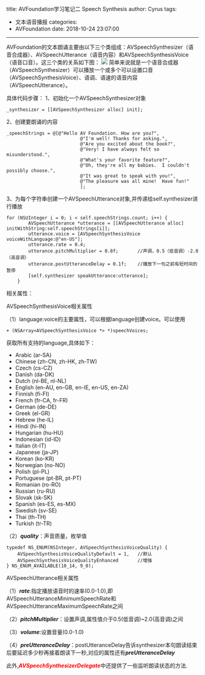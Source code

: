 title: AVFoundation学习笔记二  Speech Synthesis
author: Cyrus
tags:
  - 文本语音播报
categories:
  - AVFoundation
date: 2018-10-24 23:07:00
---
AVFoundation的文本朗诵主要由以下三个类组成：AVSpeechSynthesizer（语音合成器）、AVSpeechUtterance（语音内容）和AVSpeechSynthesisVoice（语音口音）。这三个类的关系如下图：
![](SpeechSynthesizer.png)
简单来说就是一个语音合成器（AVSpeechSynthesizer）可以播放一个或多个可以设置口音（AVSpeechSynthesisVoice）、语调、语速的语音内容（AVSpeechUtterance）。

具体代码步骤：
1、初始化一个AVSpeechSynthesizer对象
```
_synthesizer = [[AVSpeechSynthesizer alloc] init];
```

2、创建要朗诵的内容
```
_speechStrings = @[@"Hello AV Foundation. How are you?",
                           @"I'm well! Thanks for asking.",
                           @"Are you excited about the book?",
                           @"Very! I have always felt so misunderstood.",
                           @"What's your favorite feature?",
                           @"Oh, they're all my babies.  I couldn't possibly choose.",
                           @"It was great to speak with you!",
                           @"The pleasure was all mine!  Have fun!"
                           ];
```

3、为每个字符串创建一个AVSpeechUtterance对象,并传递给self.synthesizer进行播放
```
for (NSUInteger i = 0; i < self.speechStrings.count; i++) {
        AVSpeechUtterance *utterance = [[AVSpeechUtterance alloc] initWithString:self.speechStrings[i]];
        utterance.voice = [AVSpeechSynthesisVoice voiceWithLanguage:@"en-US"];
        utterance.rate = 0.4;
        utterance.pitchMultiplier = 0.8f;       //声调，0.5（低音调）-2.0（高音调）
        utterance.postUtteranceDelay = 0.1f;    //播放下一句之前有短时间的暂停
        [self.synthesizer speakUtterance:utterance];
    }
```

相关属性：

AVSpeechSynthesisVoice相关属性

（1）language:voice的主要属性，可以根据language创建voice。可以使用
```
+ (NSArray<AVSpeechSynthesisVoice *> *)speechVoices;
```
获取所有支持的language,具体如下：
* Arabic (ar-SA)
* Chinese (zh-CN, zh-HK, zh-TW)
* Czech (cs-CZ)
* Danish (da-DK)
* Dutch (nl-BE, nl-NL)
* English (en-AU, en-GB, en-IE, en-US, en-ZA)
* Finnish (fi-FI)
* French (fr-CA, fr-FR)
* German (de-DE)
* Greek (el-GR)
* Hebrew (he-IL)
* Hindi (hi-IN)
* Hungarian (hu-HU)
* Indonesian (id-ID)
* Italian (it-IT)
* Japanese (ja-JP)
* Korean (ko-KR)
* Norwegian (no-NO)
* Polish (pl-PL)
* Portuguese (pt-BR, pt-PT)
* Romanian (ro-RO)
* Russian (ru-RU)
* Slovak (sk-SK)
* Spanish (es-ES, es-MX)
* Swedish (sv-SE)
* Thai (th-TH)
* Turkish (tr-TR)

（2）***quality***：声音质量，枚举值
```
typedef NS_ENUM(NSInteger, AVSpeechSynthesisVoiceQuality) {
    AVSpeechSynthesisVoiceQualityDefault = 1,	//默认
    AVSpeechSynthesisVoiceQualityEnhanced		//增强
} NS_ENUM_AVAILABLE(10_14, 9_0);
```

AVSpeechUtterance相关属性

（1）***rate***:指定播放语音时的速率(0.0-1.0),即AVSpeechUtteranceMinimumSpeechRate和AVSpeechUtteranceMaximumSpeechRate之间

（2）***pitchMultiplier***：设置声调,属性值介于0.5(低音调)~2.0(高音调)之间

（3）***volume***:设置音量(0.0-1.0)

（4）***preUtteranceDelay***：postUtteranceDelay告诉synthesizer本句朗读结束后要延迟多少秒再接着朗读下一秒,对应的属性还有***preUtteranceDelay***

此外,<font color=0xff000000>***AVSpeechSynthesizerDelegate***</font>中还提供了一些监听朗读状态的方法.